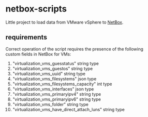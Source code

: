 # netbox-scripts

Little project to load data from VMware vSphere to  [NetBox](https://github.com/netbox-community/netbox).

## requirements

Correct operation of the script requires the presence of the following custom fields in NetBox for VMs:

1. "virtualization_vms_guesstatus" string type
2. "virtualization_vms_guestos" string type
3. "virtualization_vms_uuid" string type
4. "virtualization_vms_filesystems" json type
5. "virtualization_vms_filesystems_capacity" int type
6. "virtualization_vms_interfaces" json type
7. "virtualization_vms_primaryipv4" string type
8. "virtualization_vms_primaryipv6" string type
9. "virtualization_vms_folder" string type
10. "virtualization_vms_have_direct_attach_luns" string type
